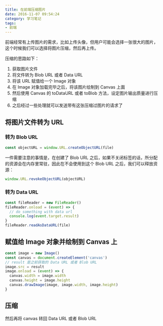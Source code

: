 ```yaml
---
title: 在前端压缩图片
date: 2016-11-07 09:54:24
category: 学习笔记
tags:
- 前端
---
```


前端经常有上传图片的需求，比如上传头像，但用户可能会选择一张很大的图片，这个时候我们可以选择将图片压缩，然后再上传。

压缩的思路如下：

1. 获取图片文件
2. 将文件转为 Blob URL 或者 Data URL
3. 将该 URL 赋值给一个 Image 对象
4. 在 Image 对象加载完毕之后，将该图片绘制到 Canvas 上面
5. 然后使用 Canvas 的 toDataURL 或者 toBlob 方法，设定图片输出质量进行压缩
6. 之后经过一些处理就可以发送带有这张压缩过图片的请求了

## 将图片文件转为 URL

### 转为 Blob URL

```js
const objectURL = window.URL.createObjectURL(file)
```

一件需要注意的事情是，在创建了 Blob URL 之后，如果不关闭标签的话，所分配的资源会在内存里常驻，因此在不会使用到这个 Blob URL 之后，我们可以释放资源：

```js
window.URL.revokeObjectURL(objectURL)
```

### 转为 Data URL

```js
const fileReader = new FileReader()
fileReader.onload = (event) => {
  // do something with data url
  console.log(event.target.result)
}
fileReader.readAsDataURL(file)
```

## 赋值给 Image 对象并绘制到 Canvas 上

```js
const image = new Image()
const canvas = document.createElement('canvas')
// result 是之前获取的 Data URL 或者 Blob URL
image.src = result
image.onload = (event) => {
  canvas.width = image.width
  canvas.height = image.height
  canvas.drawImage(image, image.width, image.height)
}
```

## 压缩

然后再将 canvas 转回 Data URL 或者 Blob URL